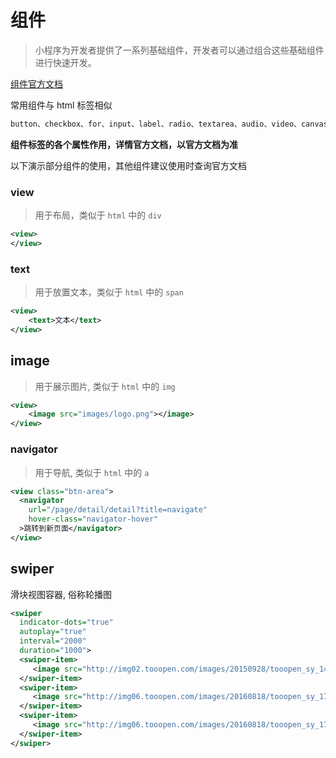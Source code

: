 # 组件

> 小程序为开发者提供了一系列基础组件，开发者可以通过组合这些基础组件进行快速开发。

[组件官方文档](https://developers.weixin.qq.com/miniprogram/dev/component/)

常用组件与 html 标签相似

```js
button、checkbox、for、input、label、radio、textarea、audio、video、canvas
```

**组件标签的各个属性作用，详情官方文档，以官方文档为准**

以下演示部分组件的使用，其他组件建议使用时查询官方文档

### view

> 用于布局，类似于 `html` 中的 `div`

```xml
<view>
</view>
```



### text

> 用于放置文本，类似于 `html` 中的 `span`

```xml
<view>
	<text>文本</text>
</view>
```

## image

> 用于展示图片, 类似于 `html` 中的 `img`

```xml
<view>
	<image src="images/logo.png"></image>
</view>
```

### navigator

> 用于导航, 类似于 `html` 中的 `a`

```xml
<view class="btn-area">
  <navigator
    url="/page/detail/detail?title=navigate"
    hover-class="navigator-hover"
  >跳转到新页面</navigator>
</view>
```

## swiper

滑块视图容器, 俗称轮播图

```xml
<swiper 
  indicator-dots="true"
  autoplay="true"
  interval="2000"
  duration="1000">
  <swiper-item>
     <image src="http://img02.tooopen.com/images/20150928/tooopen_sy_143912755726.jpg" class="slide-image" width="355" height="150"/>
  </swiper-item>
  <swiper-item>
     <image src="http://img06.tooopen.com/images/20160818/tooopen_sy_175866434296.jpg" class="slide-image" width="355" height="150"/>
  </swiper-item>
  <swiper-item>
     <image src="http://img06.tooopen.com/images/20160818/tooopen_sy_175833047715.jpg" class="slide-image" width="355" height="150"/>
  </swiper-item>
</swiper>
```